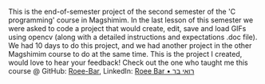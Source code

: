 This is the end-of-semester project of the second semester of the 'C programming' course in Magshimim.
In the last lesson of this semester we were asked to code a project that would create, edit, save and load GIFs using opencv (along with a detailed instructions and expectations .doc file). 
We had 10 days to do this project, and we had another project in the other Magshimim course to do at the same time.
This is the project I created, would love to hear your feedback!
Check out the one who taught me this course @ GitHub: [Roee-Bar](https://github.com/Roee-Bar), LinkedIn: [Roee Bar • רואי בר](https://il.linkedin.com/in/roee-bar)
